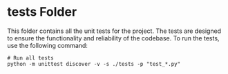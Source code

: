 # tests Folder

This folder contains all the unit tests for the project. The tests are designed to ensure the functionality and reliability of the codebase. To run the tests, use the following command:

```shell
# Run all tests
python -m unittest discover -v -s ./tests -p "test_*.py"
```

